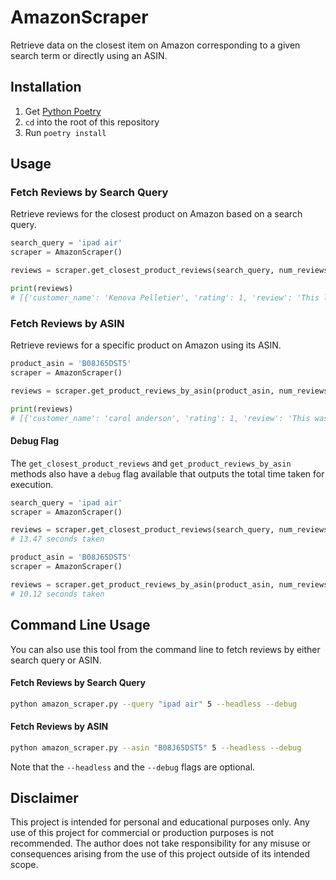 # AmazonScraper

Retrieve data on the closest item on Amazon corresponding to a given search term or directly using an ASIN.

## Installation

1. Get [Python Poetry](https://python-poetry.org/)
2. `cd` into the root of this repository
3. Run `poetry install`

## Usage

### Fetch Reviews by Search Query
Retrieve reviews for the closest product on Amazon based on a search query.
```python
search_query = 'ipad air'
scraper = AmazonScraper()

reviews = scraper.get_closest_product_reviews(search_query, num_reviews=25)

print(reviews)
# [{'customer_name': 'Kenova Pelletier', 'rating': 1, 'review': 'This looked amazing out of the box...
```

### Fetch Reviews by ASIN
Retrieve reviews for a specific product on Amazon using its ASIN.
```python
product_asin = 'B08J65DST5'
scraper = AmazonScraper()

reviews = scraper.get_product_reviews_by_asin(product_asin, num_reviews=25)

print(reviews)
# [{'customer_name': 'carol anderson', 'rating': 1, 'review': 'This was my first Apple product...
```

#### Debug Flag
The `get_closest_product_reviews` and `get_product_reviews_by_asin` methods also have a `debug` flag available that outputs the total time taken for execution.

```python
search_query = 'ipad air'
scraper = AmazonScraper()

reviews = scraper.get_closest_product_reviews(search_query, num_reviews=5, debug=True)
# 13.47 seconds taken
```

```python
product_asin = 'B08J65DST5'
scraper = AmazonScraper()

reviews = scraper.get_product_reviews_by_asin(product_asin, num_reviews=5, debug=True)
# 10.12 seconds taken
```

## Command Line Usage
You can also use this tool from the command line to fetch reviews by either search query or ASIN.

#### Fetch Reviews by Search Query
```sh
python amazon_scraper.py --query "ipad air" 5 --headless --debug
```

#### Fetch Reviews by ASIN
```sh
python amazon_scraper.py --asin "B08J65DST5" 5 --headless --debug
```

Note that the `--headless` and the `--debug` flags are optional.

## Disclaimer
This project is intended for personal and educational purposes only. Any use of this project for commercial or production purposes is not recommended. The author does not take responsibility for any misuse or consequences arising from the use of this project outside of its intended scope.

